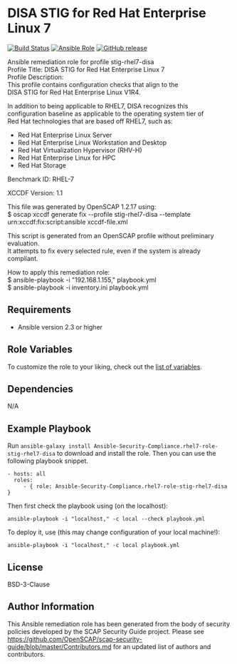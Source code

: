 DISA STIG for Red Hat Enterprise Linux 7
=========

[![Build Status](https://travis-ci.org/RedHatOfficial/ansible-rhel7-disa-stig-role.svg?branch=master)](https://travis-ci.org/RedHatOfficial/ansible-rhel7-disa-stig-role)
[![Ansible Role](https://img.shields.io/ansible/role/26063.svg)](https://galaxy.ansible.com/RedHatOfficial/rhel7-disa-stig-role)
[![GitHub release](https://img.shields.io/github/release/RedHatOfficial/ansible-rhel7-disa-stig-role.svg)](https://github.com/RedHatOfficial/ansible-rhel7-disa-stig-role/releases/latest)

Ansible remediation role for profile stig-rhel7-disa  
Profile Title:  DISA STIG for Red Hat Enterprise Linux 7  
Profile Description:  
This profile contains configuration checks that align to the   
  DISA STIG for Red Hat Enterprise Linux V1R4.   
    
  In addition to being applicable to RHEL7, DISA recognizes this   
  configuration baseline as applicable to the operating system tier of   
  Red Hat technologies that are based off RHEL7, such as:   
  - Red Hat Enterprise Linux Server   
  - Red Hat Enterprise Linux Workstation and Desktop   
  - Red Hat Virtualization Hypervisor (RHV-H)   
  - Red Hat Enterprise Linux for HPC   
  - Red Hat Storage  
  
Benchmark ID:  RHEL-7  

XCCDF Version:  1.1  
  
This file was generated by OpenSCAP 1.2.17 using:  
	$ oscap xccdf generate fix --profile stig-rhel7-disa --template urn:xccdf:fix:script:ansible xccdf-file.xml   
  
This script is generated from an OpenSCAP profile without preliminary evaluation.  
It attempts to fix every selected rule, even if the system is already compliant.  
  
How to apply this remediation role:  
$ ansible-playbook -i "192.168.1.155," playbook.yml  
$ ansible-playbook -i inventory.ini playbook.yml

Requirements
------------

- Ansible version 2.3 or higher

Role Variables
--------------

To customize the role to your liking, check out the [list of variables](vars/main.yml).

Dependencies
------------

N/A

Example Playbook
----------------

Run `ansible-galaxy install Ansible-Security-Compliance.rhel7-role-stig-rhel7-disa` to
download and install the role. Then you can use the following playbook snippet.


    - hosts: all
      roles:
         - { role: Ansible-Security-Compliance.rhel7-role-stig-rhel7-disa }


Then first check the playbook using (on the localhost):

    ansible-playbook -i "localhost," -c local --check playbook.yml

To deploy it, use (this may change configuration of your local machine!):

    ansible-playbook -i "localhost," -c local playbook.yml


License
-------

BSD-3-Clause

Author Information
------------------

This Ansible remediation role has been generated from the body of security policies developed by the SCAP Security Guide project. Please see https://github.com/OpenSCAP/scap-security-guide/blob/master/Contributors.md for an updated list of authors and contributors.
